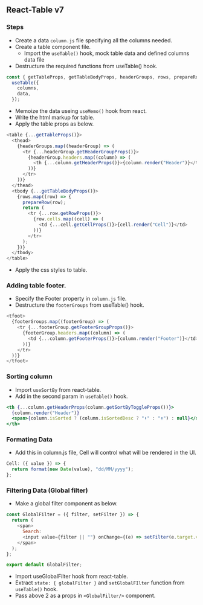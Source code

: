 ## React-Table v7

### Steps

- Create a data `column.js` file specifying all the columns needed.
- Create a table component file.
  - Import the `useTable()` hook, mock table data and defined columns data file
- Destructure the required functions from useTable() hook.

```js
const { getTableProps, getTableBodyProps, headerGroups, rows, prepareRow } =
  useTable({
    columns,
    data,
  });
```

- Memoize the data useing `useMemo()` hook from react.
- Write the html markup for table.
- Apply the table props as below.

```js
<table {...getTableProps()}>
  <thead>
    {headerGroups.map((headerGroup) => (
      <tr {...headerGroup.getHeaderGroupProps()}>
        {headerGroup.headers.map((column) => (
          <th {...column.getHeaderProps()}>{column.render("Header")}</th>
        ))}
      </tr>
    ))}
  </thead>
  <tbody {...getTableBodyProps()}>
    {rows.map((row) => {
      prepareRow(row);
      return (
        <tr {...row.getRowProps()}>
          {row.cells.map((cell) => (
            <td {...cell.getCellProps()}>{cell.render("Cell")}</td>
          ))}
        </tr>
      );
    })}
  </tbody>
</table>
```

- Apply the css styles to table.

### Adding table footer.

- Specify the Footer property in `column.js` file.
- Destructure the `footerGroups` from useTable() hook.

```js
<tfoot>
  {footerGroups.map((footerGroup) => (
    <tr {...footerGroup.getFooterGroupProps()}>
      {footerGroup.headers.map((column) => (
        <td {...column.getFooterProps()}>{column.render("Footer")}</td>
      ))}
    </tr>
  ))}
</tfoot>
```

### Sorting column

- Import `useSortBy` from react-table.
- Add in the second param in `useTable()` hook.

```jsx
<th {...column.getHeaderProps(column.getSortByToggleProps())}>
  {column.render("Header")}
  <span>{column.isSorted ? (column.isSortedDesc ? "⬇️" : "⬆️") : null}</span>
</th>
```

### Formating Data

- Add this in column.js file, Cell will control what will be rendered in the UI.

```js
Cell: ({ value }) => {
  return format(new Date(value), "dd/MM/yyyy");
};
```

### Filtering Data (Global filter)

- Make a global filter component as below.

```js
const GlobalFilter = ({ filter, setFilter }) => {
  return (
    <span>
      Search:
      <input value={filter || ""} onChange={(e) => setFilter(e.target.value)} />
    </span>
  );
};

export default GlobalFilter;
```

- Import useGlobalFilter hook from react-table.
- Extract `state: { globalFilter }` and `setGlobalFIlter` function from `useTable()` hook.
- Pass above 2 as a props in `<GlobalFilter/>` component.